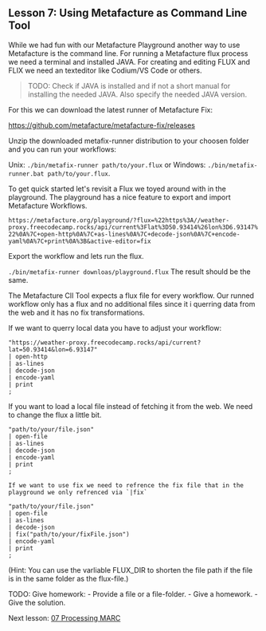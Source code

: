 ## Lesson 7: Using Metafacture as Command Line Tool

While we had fun with our Metafacture Playground another way to use Metafacture is
the command line. For running a Metafacture flux process we need a terminal and installed JAVA.
For creating and editing FLUX and FLIX we need an texteditor like Codium/VS Code or others.

> TODO: Check if JAVA is installed and if not a short manual for installing the needed JAVA.
> Also specify the needed JAVA version.

For this we can download the latest runner of Metafacture Fix:

https://github.com/metafacture/metafacture-fix/releases

Unzip the downloaded metafix-runner distribution to your choosen folder and you can run your workflows:

Unix: `./bin/metafix-runner path/to/your.flux` or Windows: `./bin/metafix-runner.bat path/to/your.flux`.

To get quick started let's revisit a Flux we toyed around with in the playground.
The playground has a nice feature to export and import Metafacture Workflows.

`https://metafacture.org/playground/?flux=%22https%3A//weather-proxy.freecodecamp.rocks/api/current%3Flat%3D50.93414%26lon%3D6.93147%22%0A%7C+open-http%0A%7C+as-lines%0A%7C+decode-json%0A%7C+encode-yaml%0A%7C+print%0A%3B&active-editor=fix`

Export the workflow and lets run the flux.

`./bin/metafix-runner downloas/playground.flux` 
The result should be the same.

The Metafacture ClI Tool expects a flux file for every workflow.
Our runned workflow only has a flux and no additional files since it i querring data from the web and it has no fix transformations.

If we want to querry local data you have to adjust your workflow:

```
"https://weather-proxy.freecodecamp.rocks/api/current?lat=50.93414&lon=6.93147"
| open-http
| as-lines
| decode-json
| encode-yaml
| print
;
```

If you want to load a local file instead of fetching it from the web. We need to change the flux a little bit.

```
"path/to/your/file.json"
| open-file
| as-lines
| decode-json
| encode-yaml
| print
;

If we want to use fix we need to refrence the fix file that in the playground we only refrenced via `|fix`

"path/to/your/file.json"
| open-file
| as-lines
| decode-json
| fix("path/to/your/fixFile.json")
| encode-yaml
| print
;
```

(Hint: You can use the varliable FLUX_DIR to shorten the file path if the file is in the same folder as the flux-file.)

TODO: Give homework:
	- Provide a file or a file-folder.
	- Give a homework.
	- Give the solution.


 Next lesson: [07 Processing MARC](./07_Processing_MARC.md)
